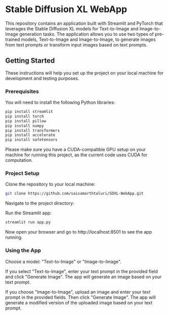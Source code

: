 # Stable Diffusion XL WebApp

This repository contains an application built with Streamlit and PyTorch that leverages the Stable Diffusion XL models for Text-to-Image and Image-to-Image generation tasks. The application allows you to use two types of pre-trained models, Text-to-Image and Image-to-Image, to generate images from text prompts or transform input images based on text prompts.

## Getting Started

These instructions will help you set up the project on your local machine for development and testing purposes.

### Prerequisites

You will need to install the following Python libraries:

```bash
pip install streamlit
pip install torch
pip install pillow
pip install numpy
pip install transformers
pip install accelerate
pip install safetensors
```

Please make sure you have a CUDA-compatible GPU setup on your machine for running this project, as the current code uses CUDA for computation.

### Project Setup

Clone the repository to your local machine:

```bash
git clone https://github.com/saisamarthtaluri/SDXL-WebApp.git
```

Navigate to the project directory:

Run the Streamlit app:

```bash
streamlit run app.py
```
Now open your browser and go to http://localhost:8501 to see the app running.

### Using the App

Choose a model: "Text-to-Image" or "Image-to-Image".

If you select "Text-to-Image", enter your text prompt in the provided field and click "Generate Image". The app will generate an image based on your text prompt.

If you choose "Image-to-Image", upload an image and enter your text prompt in the provided fields. Then click "Generate Image". The app will generate a modified version of the uploaded image based on your text prompt.
